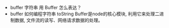 - buffer 字符串 用 Buffer 怎么表达？
- buffer 如何编程字符串 toString
Buffer是node的核心模块, 利用它来处理二进制数据, 文件流的读写、网络请求数据的处理。

